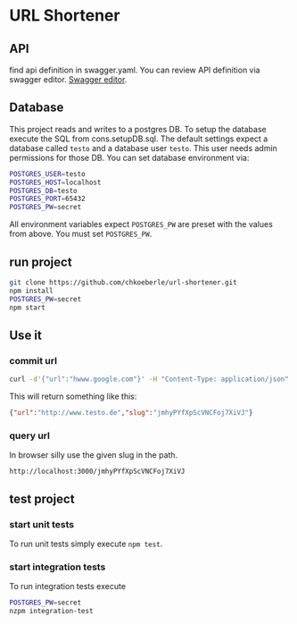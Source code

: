 # URL Shortener

## API 
find api definition in swagger.yaml. You can review API definition via swagger editor.
[Swagger editor](https://editor.swagger.io).

## Database
This project reads and writes to a postgres DB. To setup the database execute the SQL from cons.setupDB.sql.
The default settings expect a database called `testo` and a database user `testo`. 
This user needs admin permissions for those DB. 
You can set database environment via:
```bash
POSTGRES_USER=testo
POSTGRES_HOST=localhost
POSTGRES_DB=testo
POSTGRES_PORT=65432
POSTGRES_PW=secret
```
All environment variables expect `POSTGRES_PW` are preset with the values from above.
You must set `POSTGRES_PW`.

## run project

```bash
git clone https://github.com/chkoeberle/url-shortener.git
npm install
POSTGRES_PW=secret
npm start
```

## Use it
### commit url
```bash
curl -d'{"url":"hwww.google.com"}' -H "Content-Type: application/json" -X POST htp://localhost:3000/apttp://www.testo.de"}' -H "Content-Type: application/json" -X POST http://localhost:3000/api/url
```
This will return something like this:
```json
{"url":"http://www.testo.de","slug":"jmhyPYfXpScVNCFoj7XiVJ"}
```

### query url
In browser silly use the given slug in the path.
```
http://localhost:3000/jmhyPYfXpScVNCFoj7XiVJ
``` 

## test project
### start unit tests
To run unit tests simply execute `npm test`.

### start integration tests 
To run integration tests execute 
```bash
POSTGRES_PW=secret
nzpm integration-test
```
